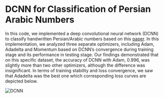 # DCNN for Classification of Persian Arabic Numbers
In this code, we implemented a deep convolutional neural network (DCNN) to classify handwritten Persian/Arabic numbers based on this [paper](https://link.springer.com/article/10.1007/s11042-022-13831-x). In this implementation, we analyzed three separate optimizers, including Adam, Adadelta and Momentum based on DCNN’s convergence during training stage and its performance in testing stage. Our findings demonstrated that on this specific dataset, the accuracy of DCNN with Adam, 0.996, was slightly more than two other optimizers, although the difference was insignificant. In terms of training stability and loss convergence, we saw that Adadelta was the best one which corresponding loss curves are depicted below.

![DCNN](https://github.com/ErshadHasanpour/Classification-of-Handwritten-Persian-Arabic-Numbers-using-DCNN/assets/96794427/29caa09d-bb49-46f0-b280-dea7ef6bdaf5)
